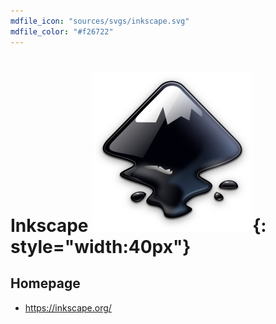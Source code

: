 ```yaml
---
mdfile_icon: "sources/svgs/inkscape.svg"
mdfile_color: "#f26722"
---
```


# Inkscape ![](../sources/svgs/inkscape.svg){: style="width:40px"}


## Homepage

- https://inkscape.org/

